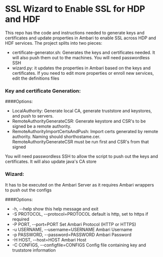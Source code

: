 # SSL Wizard to Enable SSL for HDP and HDF
This repo has the code and instructions needed to generate keys and certificates and update properties in Ambari to enable SSL across HDP and HDF services.
The project splits into two pieces:
  - certificate-generator.sh: Generates the keys and certificates needed. It will also push them out to the machines. You will need passwordless SSH
  - wizard.py: it updates the properties in Ambari based on the keys and certificates. If you need to edit more properties or enroll new services, edit the definitions files


### Key and certificate Generation:
####Options:
  - LocalAuthority: Generate local CA, generate truststore and keystores, and push to servers.
  - RemoteAuthorityGenerateCSR: Generate keystore and CSR's to be signed be a remote authority.
  - RemoteAuthorityImportCertsAndPush: Import certs generated by remote authority. Naming should shorthostame.cer. RemoteAuthorityGenerateCSR must be run first and CSR's from that signed

You will need passwordless SSH to allow the script to push out the keys and certificates.
It will also update java's CA store


### Wizard:
It has to be executed on the Ambari Server as it requires Ambari wrappers to push out the configs

####Options:
-  -h, --help                            show this help message and exit
-  -S PROTOCOL, --protocol=PROTOCOL      default is http, set to https if required
-  -P PORT, --port=PORT                  Set Ambari Protocol (HTTP or HTTPS)
-  -u USERNAME, --username=USERNAME      Ambari Username                    
-  -p PASSWORD, --password=PASSWORD      Ambari Password                      
-  -H HOST, --host=HOST                  Ambari Host
-  -C CONFIGS, --configfile=CONFIGS      Config file containing key and truststore information
